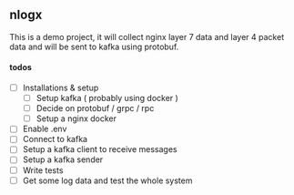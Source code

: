 ## nlogx

This is a demo project, it will collect nginx layer 7 data and layer 4 packet data and will be sent to kafka using protobuf.

#### todos 
- [ ] Installations & setup
    - [ ] Setup kafka ( probably using docker )
    - [ ] Decide on protobuf / grpc / rpc
    - [ ] Setup a nginx docker 

- [ ] Enable .env     
- [ ] Connect to kafka
- [ ] Setup a kafka client to receive messages
- [ ] Setup a kafka sender 
- [ ] Write tests
- [ ] Get some log data and test the whole system
